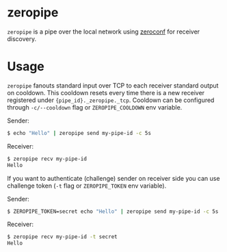 # zeropipe

`zeropipe` is a pipe over the local network using [zeroconf](https://github.com/grandcat/zeroconf) for receiver discovery.

# Usage

`zeropipe` fanouts standard input over TCP to each receiver standard output on cooldown. This cooldown resets every time there is a new receiver registered under `{pipe_id}._zeropipe._tcp`. Cooldown can be configured through `-c/--cooldown` flag or `ZEROPIPE_COOLDOWN` env variable.

Sender:
```sh
$ echo "Hello" | zeropipe send my-pipe-id -c 5s
```

Receiver:
```sh
$ zeropipe recv my-pipe-id
Hello
```

If you want to authenticate (challenge) sender on receiver side you can use challenge token (`-t` flag or `ZEROPIPE_TOKEN` env variable).

Sender:
```sh
$ ZEROPIPE_TOKEN=secret echo "Hello" | zeropipe send my-pipe-id -c 5s
```

Receiver:
```sh
$ zeropipe recv my-pipe-id -t secret
Hello
```

